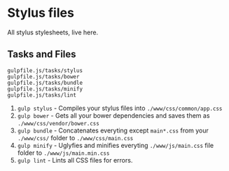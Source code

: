 # Stylus files

All stylus stylesheets, live here. 

## Tasks and Files
```
gulpfile.js/tasks/stylus
gulpfile.js/tasks/bower
gulpfile.js/tasks/bundle
gulpfile.js/tasks/minify
gulpfile.js/tasks/lint
```

1. `gulp stylus` - Compiles your stylus files into `./www/css/common/app.css`
2. `gulp bower` - Gets all your bower dependencies and saves them as `./www/css/vendor/bower.css`
3. `gulp bundle` - Concatenates everyting except `main*.css` from your `./www/css/` folder to `./www/css/main.css`
4. `gulp minify` - Uglyfies and minifies everyting `./www/js/main.css` file folder to `./www/js/main.min.css`
5. `gulp lint` - Lints all CSS files for errors.